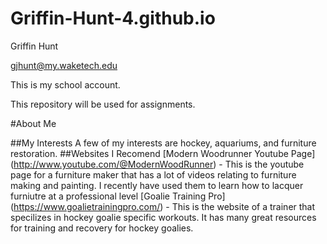 # Griffin-Hunt-4.github.io

Griffin Hunt

gjhunt@my.waketech.edu

This is my school account.

This repository will be used for assignments.

#About Me
 
##My Interests 
A few of my interests are hockey, aquariums, and furniture restoration.
##Websites I Recomend
[Modern Woodrunner Youtube Page] (http://www.youtube.com/@ModernWoodRunner) - This is the youtube page for a furniture maker that has a lot of videos relating to furniture making and painting. I recently have used them to learn how to lacquer furniutre at a professional level
[Goalie Training Pro] (https://www.goalietrainingpro.com/) - This is the website of a trainer that specilizes in hockey goalie specific workouts. It has many great resources for training and recovery for hockey goalies.
